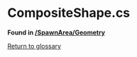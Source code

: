 # CompositeShape.cs
**Found in [/SpawnArea/Geometry](../BALLISTIC/Assets/Scripts/SpawnArea/Geometry/CompositeShape.cs)**

[Return to glossary](Glossary.md)



